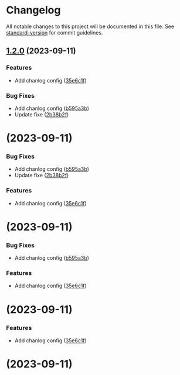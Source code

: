 # Changelog

All notable changes to this project will be documented in this file. See [standard-version](https://github.com/conventional-changelog/standard-version) for commit guidelines.

## [1.2.0](https://github.com/multivers-dev/angular-cookbook/compare/v1.1.1...v1.2.0) (2023-09-11)


### Features

* Add chanlog config ([35e6c1f](https://github.com/multivers-dev/angular-cookbook/commit/35e6c1f590eecdd2b95683486e2cf7a9b1c99cb9))


### Bug Fixes

* Add chanlog config ([b595a3b](https://github.com/multivers-dev/angular-cookbook/commit/b595a3b4d43d0352d3f7744c6e03adb3945f9c48))
* Update fixe ([2b38b2f](https://github.com/multivers-dev/angular-cookbook/commit/2b38b2ffcdf34af1d3e763971d905c5dc9637d6d))

# [](https://github.com/multivers-dev/angular-cookbook/compare/v1.1.1...v) (2023-09-11)


### Bug Fixes

* Add chanlog config ([b595a3b](https://github.com/multivers-dev/angular-cookbook/commit/b595a3b4d43d0352d3f7744c6e03adb3945f9c48))
* Update fixe ([2b38b2f](https://github.com/multivers-dev/angular-cookbook/commit/2b38b2ffcdf34af1d3e763971d905c5dc9637d6d))


### Features

* Add chanlog config ([35e6c1f](https://github.com/multivers-dev/angular-cookbook/commit/35e6c1f590eecdd2b95683486e2cf7a9b1c99cb9))



# [](https://github.com/multivers-dev/angular-cookbook/compare/v1.1.1...v) (2023-09-11)


### Bug Fixes

* Add chanlog config ([b595a3b](https://github.com/multivers-dev/angular-cookbook/commit/b595a3b4d43d0352d3f7744c6e03adb3945f9c48))


### Features

* Add chanlog config ([35e6c1f](https://github.com/multivers-dev/angular-cookbook/commit/35e6c1f590eecdd2b95683486e2cf7a9b1c99cb9))



# [](https://github.com/multivers-dev/angular-cookbook/compare/v1.1.1...v) (2023-09-11)


### Features

* Add chanlog config ([35e6c1f](https://github.com/multivers-dev/angular-cookbook/commit/35e6c1f590eecdd2b95683486e2cf7a9b1c99cb9))



# [](https://github.com/multivers-dev/angular-cookbook/compare/v1.1.1...v) (2023-09-11)

